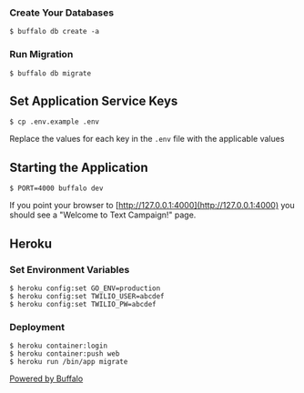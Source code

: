 ### Create Your Databases

    $ buffalo db create -a

### Run Migration

    $ buffalo db migrate

## Set Application Service Keys

    $ cp .env.example .env

Replace the values for each key in the `.env` file with the applicable values

## Starting the Application

    $ PORT=4000 buffalo dev

If you point your browser to [http://127.0.0.1:4000](http://127.0.0.1:4000) you should see a "Welcome to Text Campaign!" page.

## Heroku

### Set Environment Variables

    $ heroku config:set GO_ENV=production
    $ heroku config:set TWILIO_USER=abcdef
    $ heroku config:set TWILIO_PW=abcdef

### Deployment

    $ heroku container:login
    $ heroku container:push web
    $ heroku run /bin/app migrate

[Powered by Buffalo](http://gobuffalo.io)
